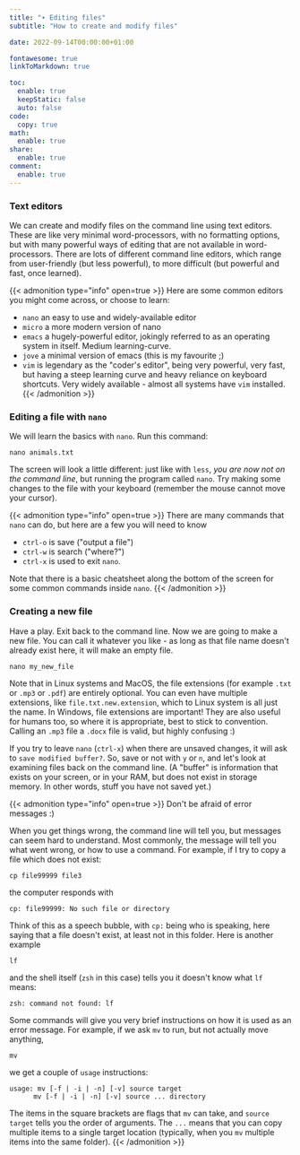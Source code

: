 ```yaml
---
title: "∙ Editing files"
subtitle: "How to create and modify files"

date: 2022-09-14T00:00:00+01:00

fontawesome: true
linkToMarkdown: true

toc:
  enable: true
  keepStatic: false
  auto: false
code:
  copy: true
math:
  enable: true
share:
  enable: true
comment:
  enable: true
---
```


### Text editors

We can create and modify files on the command line using text editors. These are like very minimal word-processors, with no formatting options, but with many powerful ways of editing that are not available in word-processors. There are lots of different command line editors, which range from user-friendly (but less powerful), to more difficult (but powerful and fast, once learned).

{{< admonition type="info" open=true >}}
Here are some common editors you might come across, or choose to learn:
- `nano` an easy to use and widely-available editor
- `micro` a more modern version of nano
- `emacs` a hugely-powerful editor, jokingly referred to as an operating system in itself. Medium learning-curve.
- `jove` a minimal version of emacs (this is my favourite ;)
- `vim` is legendary as the "coder's editor", being very powerful, very fast, but having a steep learning curve and heavy reliance on keyboard shortcuts. Very widely available - almost all systems have `vim` installed.
{{< /admonition >}}


### Editing a file with `nano`
We will learn the basics with `nano`. Run this command:

```
nano animals.txt
```

The screen will look a little different: just like with `less`, *you are now not on the command line*, but running the program called `nano`. Try making some changes to the file with your keyboard (remember the mouse cannot move your cursor).

{{< admonition type="info" open=true >}}
There are many commands that `nano` can do, but here are a few you will need to know
- `ctrl-o` is save ("output a file")
- `ctrl-w` is search ("where?")
- `ctrl-x` is used to exit `nano`.

Note that there is a basic cheatsheet along the bottom of the screen for some common commands inside `nano`.
{{< /admonition >}}

### Creating a new file
Have a play. Exit back to the command line. Now we are going to make a new file. You can call it whatever you like - as long as that file name doesn't already exist here, it will make an empty file.

```
nano my_new_file
```

Note that in Linux systems and MacOS, the file extensions (for example `.txt` or `.mp3` or `.pdf`) are entirely optional. You can even have multiple extensions, like `file.txt.new.extension`, which to Linux system is all just the name. In Windows, file extensions are important! They are also useful for humans too, so where it is appropriate, best to stick to convention. Calling an `.mp3` file a `.docx` file is valid, but highly confusing :)

If you try to leave `nano` (`ctrl-x`) when there are unsaved changes, it will ask to `save modified buffer?`. So, save or not with `y` or `n`, and let's look at examining files back on the command line. (A "buffer" is information that exists on your screen, or in your RAM, but does not exist in storage memory. In other words, stuff you have not saved yet.)

{{< admonition type="info" open=true >}}
Don't be afraid of error messages :)

When you get things wrong, the command line will tell you, but messages can seem hard to understand. Most commonly, the message will tell you what went wrong, or how to use a command. For example, if I try to copy a file which does not exist:
```
cp file99999 file3
```
the computer responds with
```
cp: file99999: No such file or directory
```
Think of this as a speech bubble, with `cp:` being who is speaking, here saying that a file doesn't exist, at least not in this folder. Here is another example
```
lf
```
and the shell itself (`zsh` in this case) tells you it doesn't know what `lf` means:
```
zsh: command not found: lf
```
Some commands will give you very brief instructions on how it is used as an error message. For example, if we ask `mv` to run, but not actually move anything,
```
mv
```
we get a couple of `usage` instructions:
```
usage: mv [-f | -i | -n] [-v] source target
      mv [-f | -i | -n] [-v] source ... directory
```
The items in the square brackets are flags that `mv` can take, and `source target` tells you the order of arguments. The `...` means that you can copy multiple items to a single target location (typically, when you `mv` multiple items into the same folder).
{{< /admonition >}}
